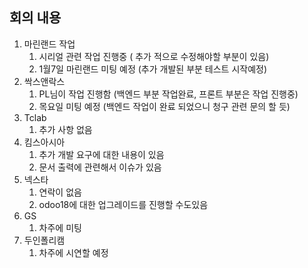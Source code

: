 ## 회의 내용

1. 마린랜드 작업
	1. 시리얼 관련 작업 진행중 ( 추가 적으로 수정해야할 부분이 있음)
	2. 1월7일 마린랜드 미팅 예정 (추가 개발된 부분 테스트 시작예정)
2. 싹스앤락스
	1. PL님이 작업 진행함 (백엔드 부분 작업완료, 프론트 부분은 작업 진행중)
	2. 목요일 미팅 예정 (백엔드 작업이 완료 되었으니 청구 관련 문의 할 듯)
3. Tclab
	1. 추가 사항 없음
4. 킴스아시아
	1. 추가 개발 요구에 대한 내용이 있음
	2. 문서 출력에 관련해서 이슈가 있음
5. 넥스타
	1. 연락이 없음
	2. odoo18에 대한 업그레이드를 진행할 수도있음
6. GS
	1. 차주에 미팅
7. 두인폴리캠
	1. 차주에 시연할 예정


